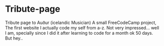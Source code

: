 # Tribute-page
Tribute page to Auður (icelandic Musician)
A small FreeCodeCamp project, The first website I actually code my self from a-z. Not very impressed...
well I am, specially since I did it after learning to code for a month ok 50 days. But hey..
